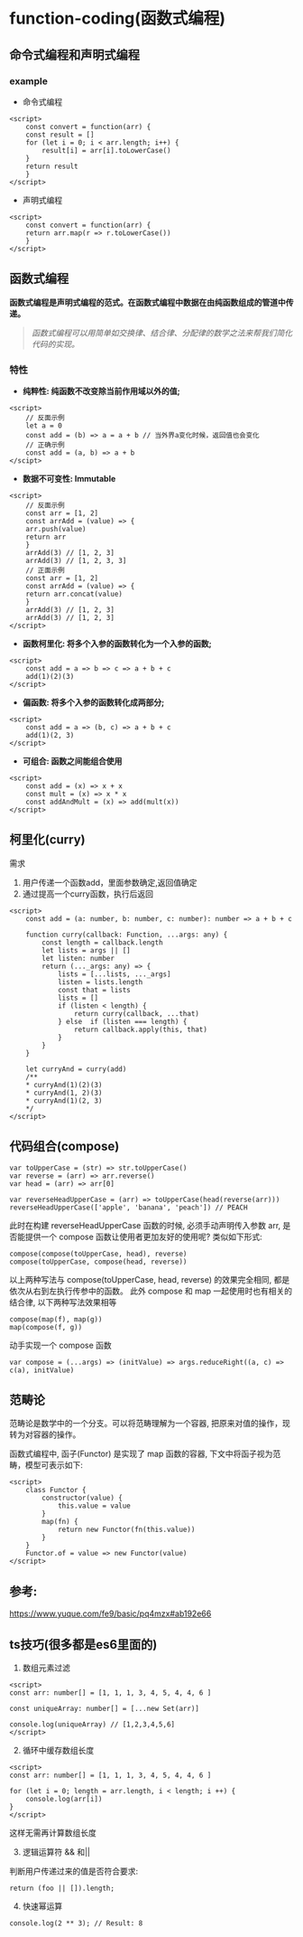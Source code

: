 # function-coding(函数式编程)

## 命令式编程和声明式编程

### example

* 命令式编程
```
<script>
    const convert = function(arr) {
    const result = []
    for (let i = 0; i < arr.length; i++) {
        result[i] = arr[i].toLowerCase()
    }
    return result
    }
</script>
```
* 声明式编程
```
<script>
    const convert = function(arr) {
    return arr.map(r => r.toLowerCase())
    }
</script>
```

## 函数式编程

**函数式编程是声明式编程的范式。在函数式编程中数据在由纯函数组成的管道中传递。**

> *函数式编程可以用简单如交换律、结合律、分配律的数学之法来帮我们简化代码的实现。*

### 特性

* **纯粹性: 纯函数不改变除当前作用域以外的值;**

```
<script>
    // 反面示例
    let a = 0
    const add = (b) => a = a + b // 当外界a变化时候，返回值也会变化
    // 正确示例
    const add = (a, b) => a + b
</scipt>
```

* **数据不可变性: Immutable**

```
<script>
    // 反面示例
    const arr = [1, 2]
    const arrAdd = (value) => {
    arr.push(value)
    return arr
    }
    arrAdd(3) // [1, 2, 3]
    arrAdd(3) // [1, 2, 3, 3]
    // 正面示例
    const arr = [1, 2]
    const arrAdd = (value) => {
    return arr.concat(value)
    }
    arrAdd(3) // [1, 2, 3]
    arrAdd(3) // [1, 2, 3]
</script>
```

* **函数柯里化: 将多个入参的函数转化为一个入参的函数;**

```
<script>
    const add = a => b => c => a + b + c
    add(1)(2)(3)
</script>
```

* **偏函数: 将多个入参的函数转化成两部分;**

```
<script>
    const add = a => (b, c) => a + b + c
    add(1)(2, 3)
</script>
```

* **可组合: 函数之间能组合使用**

```
<script>
    const add = (x) => x + x
    const mult = (x) => x * x
    const addAndMult = (x) => add(mult(x))
</script>
```

## 柯里化(curry)

需求
1. 用户传递一个函数add，里面参数确定,返回值确定
2. 通过提高一个curry函数，执行后返回


```
<script>
    const add = (a: number, b: number, c: number): number => a + b + c

    function curry(callback: Function, ...args: any) {
        const length = callback.length
        let lists = args || []
        let listen: number
        return (..._args: any) => {
            lists = [...lists, ..._args]
            listen = lists.length
            const that = lists
            lists = []
            if (listen < length) {
                return curry(callback, ...that)
            } else  if (listen === length) {
                return callback.apply(this, that)
            }
        }
    }

    let curryAnd = curry(add)
    /** 
    * curryAnd(1)(2)(3)
    * curryAnd(1, 2)(3)
    * curryAnd(1)(2, 3) 
    */ 
</script>
```

## 代码组合(compose)
```
var toUpperCase = (str) => str.toUpperCase()
var reverse = (arr) => arr.reverse()
var head = (arr) => arr[0]

var reverseHeadUpperCase = (arr) => toUpperCase(head(reverse(arr)))
reverseHeadUpperCase(['apple', 'banana', 'peach']) // PEACH
```

此时在构建 reverseHeadUpperCase 函数的时候, 必须手动声明传入参数 arr, 是否能提供一个 compose 函数让使用者更加友好的使用呢? 类似如下形式:

```
compose(compose(toUpperCase, head), reverse)
compose(toUpperCase, compose(head, reverse))
```

以上两种写法与 compose(toUpperCase, head, reverse) 的效果完全相同, 都是依次从右到左执行传参中的函数。
此外 compose 和 map 一起使用时也有相关的结合律, 以下两种写法效果相等

```
compose(map(f), map(g))
map(compose(f, g))
```
动手实现一个 compose 函数
```
var compose = (...args) => (initValue) => args.reduceRight((a, c) => c(a), initValue)
```

## 范畴论

范畴论是数学中的一个分支。可以将范畴理解为一个容器, 把原来对值的操作，现转为对容器的操作。

函数式编程中, 函子(Functor) 是实现了 map 函数的容器, 下文中将函子视为范畴，模型可表示如下:

```
<script>
    class Functor {
        constructor(value) {
            this.value = value
        }
        map(fn) {
            return new Functor(fn(this.value))
        }
    }
    Functor.of = value => new Functor(value)
</script>
```

## 参考:

https://www.yuque.com/fe9/basic/pq4mzx#ab192e66

## ts技巧(很多都是es6里面的)

1. 数组元素过滤

```
<script>
const arr: number[] = [1, 1, 1, 3, 4, 5, 4, 4, 6 ]

const uniqueArray: number[] = [...new Set(arr)]

console.log(uniqueArray) // [1,2,3,4,5,6]
</script>
```

2. 循环中缓存数组长度

```
<script>
const arr: number[] = [1, 1, 1, 3, 4, 5, 4, 4, 6 ]

for (let i = 0; length = arr.length, i < length; i ++) {
    console.log(arr[i])
}
</script>
```

这样无需再计算数组长度

3. 逻辑运算符 && 和||

判断用户传递过来的值是否符合要求:

```
return (foo || []).length;
```

4. 快速幂运算

```
console.log(2 ** 3); // Result: 8
```

